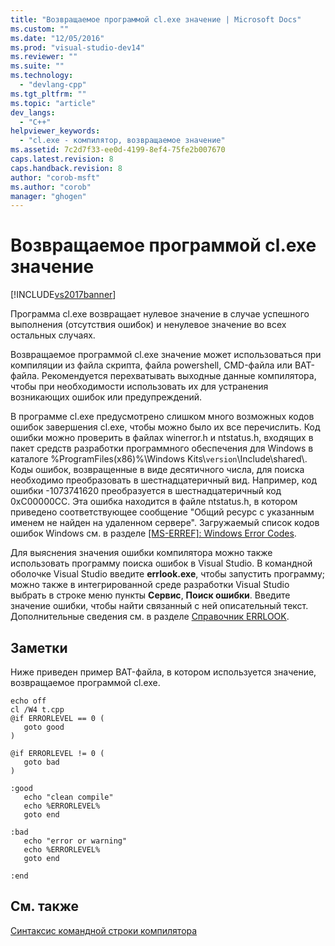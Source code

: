 ```yaml
---
title: "Возвращаемое программой cl.exe значение | Microsoft Docs"
ms.custom: ""
ms.date: "12/05/2016"
ms.prod: "visual-studio-dev14"
ms.reviewer: ""
ms.suite: ""
ms.technology: 
  - "devlang-cpp"
ms.tgt_pltfrm: ""
ms.topic: "article"
dev_langs: 
  - "C++"
helpviewer_keywords: 
  - "cl.exe - компилятор, возвращаемое значение"
ms.assetid: 7c2d7f33-ee0d-4199-8ef4-75fe2b007670
caps.latest.revision: 8
caps.handback.revision: 8
author: "corob-msft"
ms.author: "corob"
manager: "ghogen"
---
```

# Возвращаемое программой cl.exe значение
[!INCLUDE[vs2017banner](../../assembler/inline/includes/vs2017banner.md)]

Программа cl.exe возвращает нулевое значение в случае успешного выполнения \(отсутствия ошибок\) и ненулевое значение во всех остальных случаях.  
  
 Возвращаемое программой cl.exe значение может использоваться при компиляции из файла скрипта, файла powershell, CMD\-файла или BAT\-файла.  Рекомендуется перехватывать выходные данные компилятора, чтобы при необходимости использовать их для устранения возникающих ошибок или предупреждений.  
  
 В программе cl.exe предусмотрено слишком много возможных кодов ошибок завершения cl.exe, чтобы можно было их все перечислить.  Код ошибки можно проверить в файлах winerror.h и ntstatus.h, входящих в пакет средств разработки программного обеспечения для Windows в каталоге %ProgramFiles\(x86\)%\\Windows Kits\\`version`\\Include\\shared\\.  Коды ошибок, возвращенные в виде десятичного числа, для поиска необходимо преобразовать в шестнадцатеричный вид.  Например, код ошибки \-1073741620 преобразуется в шестнадцатеричный код 0xC00000CC.  Эта ошибка находится в файле ntstatus.h, в котором приведено соответствующее сообщение "Общий ресурс с указанным именем не найден на удаленном сервере". Загружаемый список кодов ошибок Windows см. в разделе [&#91;MS\-ERREF&#93;: Windows Error Codes](http://msdn.microsoft.com/ru-ru/1bc92ddf-b79e-413c-bbaa-99a5281a6c90).  
  
 Для выяснения значения ошибки компилятора можно также использовать программу поиска ошибок в Visual Studio.  В командной оболочке Visual Studio введите **errlook.exe**, чтобы запустить программу; можно также в интегрированной среде разработки Visual Studio выбрать в строке меню пункты **Сервис**, **Поиск ошибки**.  Введите значение ошибки, чтобы найти связанный с ней описательный текст.  Дополнительные сведения см. в разделе [Справочник ERRLOOK](../../build/reference/errlook-reference.md).  
  
## Заметки  
 Ниже приведен пример BAT\-файла, в котором используется значение, возвращаемое программой cl.exe.  
  
```  
echo off  
cl /W4 t.cpp  
@if ERRORLEVEL == 0 (  
   goto good  
)  
  
@if ERRORLEVEL != 0 (  
   goto bad  
)  
  
:good  
   echo "clean compile"  
   echo %ERRORLEVEL%  
   goto end  
  
:bad  
   echo "error or warning"  
   echo %ERRORLEVEL%  
   goto end  
  
:end  
```  
  
## См. также  
 [Синтаксис командной строки компилятора](../../build/reference/compiler-command-line-syntax.md)